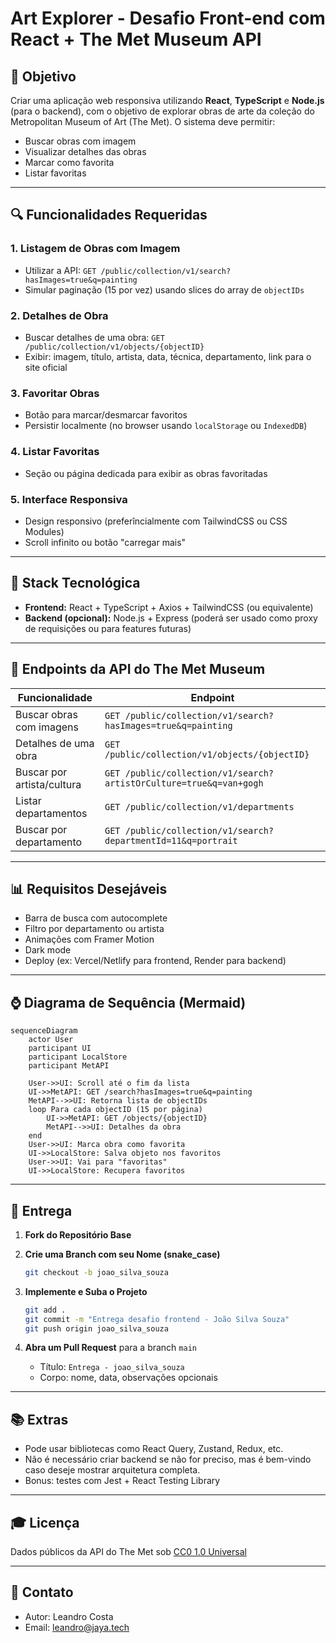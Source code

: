 # Art Explorer - Desafio Front-end com React + The Met Museum API

## 🌟 Objetivo

Criar uma aplicação web responsiva utilizando **React**, **TypeScript** e **Node.js** (para o backend), com o objetivo de explorar obras de arte da coleção do Metropolitan Museum of Art (The Met). O sistema deve permitir:

* Buscar obras com imagem
* Visualizar detalhes das obras
* Marcar como favorita
* Listar favoritas

---

## 🔍 Funcionalidades Requeridas

### 1. **Listagem de Obras com Imagem**

* Utilizar a API: `GET /public/collection/v1/search?hasImages=true&q=painting`
* Simular paginação (15 por vez) usando slices do array de `objectIDs`

### 2. **Detalhes de Obra**

* Buscar detalhes de uma obra: `GET /public/collection/v1/objects/{objectID}`
* Exibir: imagem, título, artista, data, técnica, departamento, link para o site oficial

### 3. **Favoritar Obras**

* Botão para marcar/desmarcar favoritos
* Persistir localmente (no browser usando `localStorage` ou `IndexedDB`)

### 4. **Listar Favoritas**

* Seção ou página dedicada para exibir as obras favoritadas

### 5. **Interface Responsiva**

* Design responsivo (preferîncialmente com TailwindCSS ou CSS Modules)
* Scroll infinito ou botão "carregar mais"

---

## 🚀 Stack Tecnológica

* **Frontend:** React + TypeScript + Axios + TailwindCSS (ou equivalente)
* **Backend (opcional):** Node.js + Express (poderá ser usado como proxy de requisições ou para features futuras)

---

## 🔗 Endpoints da API do The Met Museum

| Funcionalidade             | Endpoint                                                           |
| -------------------------- | ------------------------------------------------------------------ |
| Buscar obras com imagens   | `GET /public/collection/v1/search?hasImages=true&q=painting`       |
| Detalhes de uma obra       | `GET /public/collection/v1/objects/{objectID}`                     |
| Buscar por artista/cultura | `GET /public/collection/v1/search?artistOrCulture=true&q=van+gogh` |
| Listar departamentos       | `GET /public/collection/v1/departments`                            |
| Buscar por departamento    | `GET /public/collection/v1/search?departmentId=11&q=portrait`      |

---

## 📊 Requisitos Desejáveis

* Barra de busca com autocomplete
* Filtro por departamento ou artista
* Animações com Framer Motion
* Dark mode
* Deploy (ex: Vercel/Netlify para frontend, Render para backend)

---

## ⌚ Diagrama de Sequência (Mermaid)

```mermaid
sequenceDiagram
    actor User
    participant UI
    participant LocalStore
    participant MetAPI

    User->>UI: Scroll até o fim da lista
    UI->>MetAPI: GET /search?hasImages=true&q=painting
    MetAPI-->>UI: Retorna lista de objectIDs
    loop Para cada objectID (15 por página)
        UI->>MetAPI: GET /objects/{objectID}
        MetAPI-->>UI: Detalhes da obra
    end
    User->>UI: Marca obra como favorita
    UI->>LocalStore: Salva objeto nos favoritos
    User->>UI: Vai para "favoritas"
    UI->>LocalStore: Recupera favoritos
```

---

## 📆 Entrega

1. **Fork do Repositório Base**
2. **Crie uma Branch com seu Nome (snake\_case)**

   ```bash
   git checkout -b joao_silva_souza
   ```
3. **Implemente e Suba o Projeto**

   ```bash
   git add .
   git commit -m "Entrega desafio frontend - João Silva Souza"
   git push origin joao_silva_souza
   ```
4. **Abra um Pull Request** para a branch `main`

   * Título: `Entrega - joao_silva_souza`
   * Corpo: nome, data, observações opcionais

---

## 📚 Extras

* Pode usar bibliotecas como React Query, Zustand, Redux, etc.
* Não é necessário criar backend se não for preciso, mas é bem-vindo caso deseje mostrar arquitetura completa.
* Bonus: testes com Jest + React Testing Library

---

## 🎓 Licença

Dados públicos da API do The Met sob [CC0 1.0 Universal](https://creativecommons.org/publicdomain/zero/1.0/)

---

## 📢 Contato

* Autor: Leandro Costa
* Email: [leandro@jaya.tech](mailto:leandro@jaya.tech)